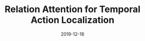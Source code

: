 ---
title: "Relation Attention for Temporal Action Localization"
collection: journals
permalink: /publication/Relation
date: 2019-12-16
year: "2019"
venue: "IEEE TMM"
city: 
state: ""
thumbnail: "Relation.png"
teaser :
authors: "Chen Peihao, Gan Chuang, Shen Guangyao, Huang Wenbing, Zeng Runhao, Tan Mingkui"
bibtex: Relation.txt
uri: Relation.pdf
arxiv: 
project: 
source: 
poster: 
data: 
---
